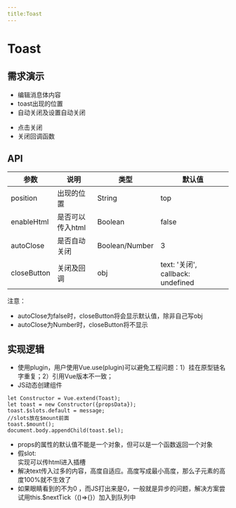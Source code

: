 ```yaml
---
title:Toast
---
```


# Toast

## 需求演示


- 编辑消息体内容
- toast出现的位置
- 自动关闭及设置自动关闭

<ClientOnly>
   <toast-demo1></toast-demo1>
</ClientOnly>

- 点击关闭
- 关闭回调函数

<ClientOnly>
   <toast-demo2></toast-demo2>
</ClientOnly>

## API

| 参数   | 说明   | 类型  | 默认值 |
| -------- | -------- | ------- | ------ |
| position  | 出现的位置 | String  | top  |
| enableHtml  |  是否可以传入html | Boolean  | false   |
| autoClose  | 是否自动关闭 | Boolean/Number | 3  |
| closeButton   | 关闭及回调 | obj  | text: '关闭', callback: undefined  |

注意：
- autoClose为false时，closeButton将会显示默认值，除非自己写obj
- autoClose为Number时，closeButton将不显示

## 实现逻辑

- 使用plugin，用户使用Vue.use(plugin)可以避免工程问题：1）挂在原型链名字重复；2）引用Vue版本不一致；
- JS动态创建组件

```
let Constructor = Vue.extend(Toast);
let toast = new Constructor({propsData});
toast.$slots.default = message;
//slots放在$mount前面
toast.$mount();
document.body.appendChild(toast.$el);
```

- props的属性的默认值不能是一个对象，但可以是一个函数返回一个对象
- 假slot:<div v-html="$slots.default"></div> 实现可以传html进入插槽
- 解决text传入过多的内容，高度自适应。高度写成最小高度，那么子元素的高度100%就不生效了
- 如果眼睛看到的不为0 ，而JS打出来是0，一般就是异步的问题，解决方案尝试用this.$nextTick（()=>{}）加入到队列中